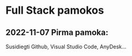 # Full Stack pamokos

## 2022-11-07 Pirma pamoka: 
Susidiegti Github, Visual Studio Code, AnyDesk...


